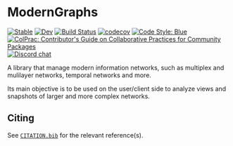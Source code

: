 # ModernGraphs

[![Stable](https://img.shields.io/badge/docs-stable-blue.svg)](https://Humans-of-Julia.github.io/ModernGraphs.jl/stable)
[![Dev](https://img.shields.io/badge/docs-dev-blue.svg)](https://Humans-of-Julia.github.io/ModernGraphs.jl/dev)
[![Build Status](https://github.com/Humans-of-Julia/ModernGraphs.jl/workflows/CI/badge.svg)](https://github.com/Humans-of-Julia/ModernGraphs.jl/actions)
[![codecov](https://codecov.io/gh/Humans-of-Julia/ModernGraphs.jl/branch/main/graph/badge.svg?token=wnGCTI7iy5)](https://codecov.io/gh/Humans-of-Julia/ModernGraphs.jl)
[![Code Style: Blue](https://img.shields.io/badge/code%20style-blue-4495d1.svg)](https://github.com/invenia/BlueStyle)
[![ColPrac: Contributor's Guide on Collaborative Practices for Community Packages](https://img.shields.io/badge/ColPrac-Contributor's%20Guide-blueviolet)](https://github.com/SciML/ColPrac)
[![Discord chat](https://img.shields.io/discord/762167454973296644.svg?logo=discord&colorB=7289DA&style=flat-square)](https://discord.gg/7KC28q98nP)

A library that manage modern information networks, such as multiplex and mulilayer networks, temporal networks and more.

Its main objective is to be used on the user/client side to analyze views and snapshots of larger and more complex networks.

## Citing

See [`CITATION.bib`](CITATION.bib) for the relevant reference(s).
